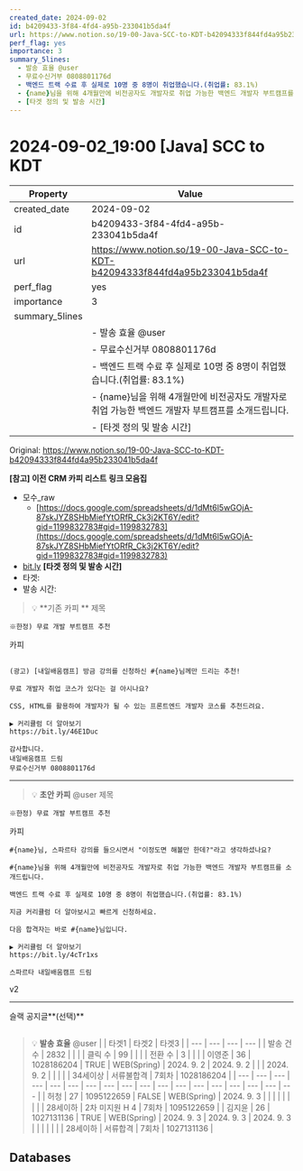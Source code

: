 ```yaml
---
created_date: 2024-09-02
id: b4209433-3f84-4fd4-a95b-233041b5da4f
url: https://www.notion.so/19-00-Java-SCC-to-KDT-b42094333f844fd4a95b233041b5da4f
perf_flag: yes
importance: 3
summary_5lines:
  - 발송 효율 @user
  - 무료수신거부 0808801176d
  - 백엔드 트랙 수료 후 실제로 10명 중 8명이 취업했습니다.(취업률: 83.1%)
  - {name}님을 위해 4개월만에 비전공자도 개발자로 취업 가능한 백엔드 개발자 부트캠프를 소개드립니다.
  - [타겟 정의 및 발송 시간]
---
```


# 2024-09-02_19:00 [Java] SCC to KDT

| Property | Value |
| --- | --- |
| created_date | 2024-09-02 |
| id | b4209433-3f84-4fd4-a95b-233041b5da4f |
| url | https://www.notion.so/19-00-Java-SCC-to-KDT-b42094333f844fd4a95b233041b5da4f |
| perf_flag | yes |
| importance | 3 |
| summary_5lines | |
|  | - 발송 효율 @user |
|  | - 무료수신거부 0808801176d |
|  | - 백엔드 트랙 수료 후 실제로 10명 중 8명이 취업했습니다.(취업률: 83.1%) |
|  | - {name}님을 위해 4개월만에 비전공자도 개발자로 취업 가능한 백엔드 개발자 부트캠프를 소개드립니다. |
|  | - [타겟 정의 및 발송 시간] |

Original: https://www.notion.so/19-00-Java-SCC-to-KDT-b42094333f844fd4a95b233041b5da4f

**[참고] 이전 CRM 카피 리스트**
**링크 모음집**
- 모수_raw
  - [https://docs.google.com/spreadsheets/d/1dMt6l5wGOjA-87skJYZ8SHbMiefYtORfR_Ck3j2KT6Y/edit?gid=1199832783#gid=1199832783](https://docs.google.com/spreadsheets/d/1dMt6l5wGOjA-87skJYZ8SHbMiefYtORfR_Ck3j2KT6Y/edit?gid=1199832783#gid=1199832783)
- [bit.ly](http://bit.ly/)
**[타겟 정의 및 발송 시간]**
- 타겟:
- 발송 시간:
> 💡 **기존 카피 **
제목
```plain text
※한정) 무료 개발 부트캠프 추천
```
카피
```plain text

(광고) [내일배움캠프] 방금 강의를 신청하신 #{name}님께만 드리는 추천!

무료 개발자 취업 코스가 있다는 걸 아시나요?

CSS, HTML를 활용하여 개발자가 될 수 있는 프론트엔드 개발자 코스를 추천드려요.

▶ 커리큘럼 더 알아보기
https://bit.ly/46E1Duc

감사합니다.
내일배움캠프 드림
무료수신거부 0808801176d
```

---
> 💡 **초안 카피** @user 
제목
```plain text
※한정) 무료 개발 부트캠프 추천
```
카피
```plain text
#{name}님, 스파르타 강의를 들으시면서 "이정도면 해볼만 한데?"라고 생각하셨나요?

#{name}님을 위해 4개월만에 비전공자도 개발자로 취업 가능한 백엔드 개발자 부트캠프를 소개드립니다. 

백엔드 트랙 수료 후 실제로 10명 중 8명이 취업했습니다.(취업률: 83.1%)

지금 커리큘럼 더 알아보시고 빠르게 신청하세요. 

다음 합격자는 바로 #{name}님입니다.

▶ 커리큘럼 더 알아보기
https://bit.ly/4cTr1xs

스파르타 내일배움캠프 드림
```
v2

---
슬랙 공지글**(선택)**
```plain text

```
> 💡 **발송 효율** @user 
|  | 타겟1 | 타겟2 | 타겟3 |
| --- | --- | --- | --- |
| 발송 건수 | 2832 |  |  |
| 클릭 수  | 99 |  |  |
| 전환 수 | 3 |  |  |
| 이영준 | 36 | 1028186204 | TRUE | WEB(Spring) | 2024. 9. 2 | 2024. 9. 2 |  |  | 2024. 9. 2 |  |  |  |  | 34세이상 | 서류불합격 | 7회차 | 1028186204 |
| --- | --- | --- | --- | --- | --- | --- | --- | --- | --- | --- | --- | --- | --- | --- | --- | --- | --- |
| 허청 | 27 | 1095122659 | FALSE | WEB(Spring) | 2024. 9. 3 |  |  |  |  |  |  |  |  | 28세이하 | 2차 미지원 H 4 | 7회차 | 1095122659 |
| 김지윤 | 26 | 1027131136 | TRUE | WEB(Spring) | 2024. 9. 3 | 2024. 9. 3 | 2024. 9. 3 |  |  |  |  |  |  | 28세이하 | 서류합격 | 7회차 | 1027131136 |

## Databases
